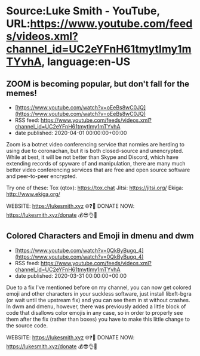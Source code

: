# Source:Luke Smith - YouTube, URL:https://www.youtube.com/feeds/videos.xml?channel_id=UC2eYFnH61tmytImy1mTYvhA, language:en-US

## ZOOM is becoming popular, but don't fall for the memes!
 - [https://www.youtube.com/watch?v=oEeBs8wC0JQ](https://www.youtube.com/watch?v=oEeBs8wC0JQ)
 - RSS feed: https://www.youtube.com/feeds/videos.xml?channel_id=UC2eYFnH61tmytImy1mTYvhA
 - date published: 2020-04-01 00:00:00+00:00

Zoom is a botnet video conferencing service that normies are herding to using due to coronachan, but it is both closed-source and unencrypted. While at best, it will be not better than Skype and Discord, which have extending records of spyware of and manipulation, there are many much better video conferencing services that are free and open source software and peer-to-peer encrypted.

Try one of these:
Tox (qtox): https://tox.chat
Jitsi: https://jitsi.org/
Ekiga: http://www.ekiga.org/

WEBSITE: https://lukesmith.xyz 🌐❓🔎
DONATE NOW: https://lukesmith.xyz/donate 💰😎👌💯

## Colored Characters and Emoji in dmenu and dwm
 - [https://www.youtube.com/watch?v=0QkByBugq_4](https://www.youtube.com/watch?v=0QkByBugq_4)
 - RSS feed: https://www.youtube.com/feeds/videos.xml?channel_id=UC2eYFnH61tmytImy1mTYvhA
 - date published: 2020-03-31 00:00:00+00:00

Due to a fix I've mentioned before on my channel, you can now get colored emoji and other characters in your suckless software, just install libxft-bgra (or wait until the upstream fix) and you can see them in st without crashes. In dwm and dmenu, however, there was previously added a little block of code that disallows color emojis in any case, so in order to properly see them after the fix (rather than boxes) you have to make this little change to the source code.

WEBSITE: https://lukesmith.xyz 🌐❓🔎
DONATE NOW: https://lukesmith.xyz/donate 💰😎👌💯


